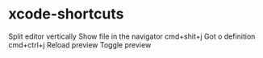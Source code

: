 # xcode-shortcuts



Split editor vertically
Show file in the navigator cmd+shit+j
Got o definition cmd+ctrl+j
Reload preview
Toggle preview
